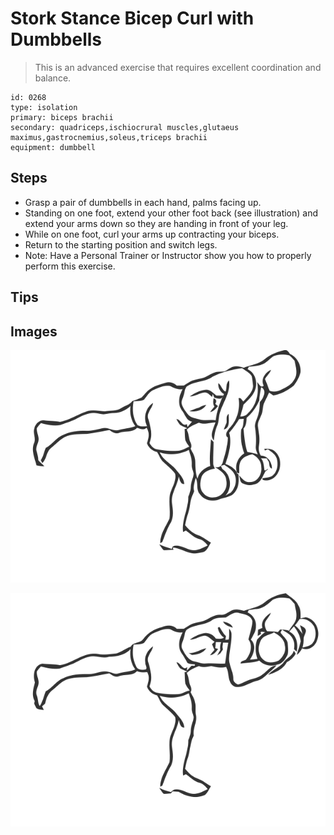 # Stork Stance Bicep Curl with Dumbbells
> This is an advanced exercise that requires excellent coordination and balance.

``` 
id: 0268 
type: isolation 
primary: biceps brachii 
secondary: quadriceps,ischiocrural muscles,glutaeus maximus,gastrocnemius,soleus,triceps brachii 
equipment: dumbbell 
``` 

## Steps

 - Grasp a pair of dumbbells in each hand, palms facing up.
 - Standing on one foot, extend your other foot back (see illustration) and extend your arms down so they are handing in front of your leg.
 - While on one foot, curl your arms up contracting your biceps.
 - Return to the starting position and switch legs.
 - Note: Have a Personal Trainer or Instructor show you how to properly perform this exercise.

## Tips


## Images

![](./../svg/0268-relaxation.svg)

![](./../svg/0268-tension.svg)
